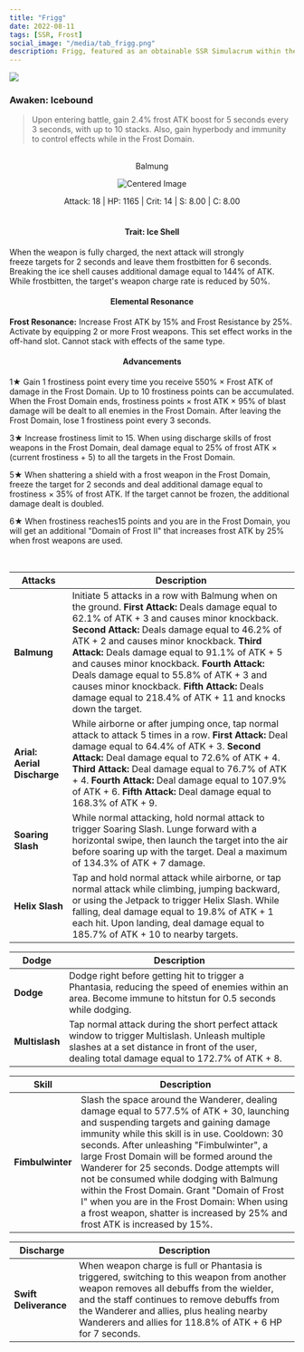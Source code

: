 ```yaml
---
title: "Frigg"
date: 2022-08-11
tags: [SSR, Frost]
social_image: "/media/tab_frigg.png"
description: Frigg, featured as an obtainable SSR Simulacrum within the simulacrum system, associated with the weapon Balmung.
---
```


![](https://i.postimg.cc/KztJp9Kp/Simulacrum-Frigg-Awaken.webp)

### Awaken: Icebound

> Upon entering battle, gain 2.4% frost ATK boost for 5 seconds every 3 seconds, with up to 10 stacks. Also, gain hyperbody and immunity to control effects while in the Frost Domain.

</br>

<center>
Balmung
</center>
<p align="center">
<img src="https://i.postimg.cc/ncDXQ6DD/Icon-Weapon-Balmung.webp" alt="Centered Image">
</p>
<center>
Attack: 18 | HP: 1165 | Crit: 14 | S: 8.00 | C: 8.00
</center>

</br>

<h4 style="text-align: center;"> Trait: Ice Shell </h4>

When the weapon is fully charged, the next attack will strongly freeze targets for 2 seconds and leave them frostbitten for 6 seconds. Breaking the ice shell causes additional damage equal to 144% of ATK. While frostbitten, the target's weapon charge rate is reduced by 50%.

<h4 style="text-align: center;"> Elemental Resonance </h4>

**Frost Resonance:** Increase Frost ATK by 15% and Frost Resistance by 25%. Activate by equipping 2 or more Frost weapons. This set effect works in the off-hand slot. Cannot stack with effects of the same type.

<h4 style="text-align: center;"> Advancements </h4>

1★ Gain 1 frostiness point every time you receive 550% × Frost ATK of damage in the Frost Domain. Up to 10 frostiness points can be accumulated. When the Frost Domain ends, frostiness points × frost ATK × 95% of blast damage will be dealt to all enemies in the Frost Domain. After leaving the Frost Domain, lose 1 frostiness point every 3 seconds.

3★ Increase frostiness limit to 15. When using discharge skills of frost weapons in the Frost Domain, deal damage equal to 25% of frost ATK × (current frostiness + 5) to all the targets in the Frost Domain.

5★ When shattering a shield with a frost weapon in the Frost Domain, freeze the target for 2 seconds and deal additional damage equal to frostiness × 35% of frost ATK. If the target cannot be frozen, the additional damage dealt is doubled.

6★ When frostiness reaches15 points and you are in the Frost Domain, you will get an additional "Domain of Frost II" that increases frost ATK by 25% when frost weapons are used.

</br>

| Attacks                     | Description                                                                                                                                                                                                                                                                                                                                                                                                                                                                                               |
| --------------------------- | --------------------------------------------------------------------------------------------------------------------------------------------------------------------------------------------------------------------------------------------------------------------------------------------------------------------------------------------------------------------------------------------------------------------------------------------------------------------------------------------------------- |
| **Balmung**                 | Initiate 5 attacks in a row with Balmung when on the ground. **First Attack:** Deals damage equal to 62.1% of ATK + 3 and causes minor knockback. **Second Attack:** Deals damage equal to 46.2% of ATK + 2 and causes minor knockback. **Third Attack:** Deals damage equal to 91.1% of ATK + 5 and causes minor knockback. **Fourth Attack:** Deals damage equal to 55.8% of ATK + 3 and causes minor knockback. **Fifth Attack:** Deals damage equal to 218.4% of ATK + 11 and knocks down the target. |
| **Arial: Aerial Discharge** | While airborne or after jumping once, tap normal attack to attack 5 times in a row. **First Attack:** Deal damage equal to 64.4% of ATK + 3. **Second Attack:** Deal damage equal to 72.6% of ATK + 4. **Third Attack:** Deal damage equal to 76.7% of ATK + 4. **Fourth Attack:** Deal damage equal to 107.9% of ATK + 6. **Fifth Attack:** Deal damage equal to 168.3% of ATK + 9.                                                                                                                      |
| **Soaring Slash**           | While normal attacking, hold normal attack to trigger Soaring Slash. Lunge forward with a horizontal swipe, then launch the target into the air before soaring up with the target. Deal a maximum of 134.3% of ATK + 7 damage.                                                                                                                                                                                                                                                                            |
| **Helix Slash**             | Tap and hold normal attack while airborne, or tap normal attack while climbing, jumping backward, or using the Jetpack to trigger Helix Slash. While falling, deal damage equal to 19.8% of ATK + 1 each hit. Upon landing, deal damage equal to 185.7% of ATK + 10 to nearby targets.                                                                                                                                                                                                                    |

| Dodge          | Description                                                                                                                                                                                       |
| -------------- | ------------------------------------------------------------------------------------------------------------------------------------------------------------------------------------------------- |
| **Dodge**      | Dodge right before getting hit to trigger a Phantasia, reducing the speed of enemies within an area. Become immune to hitstun for 0.5 seconds while dodging.                                      |
| **Multislash** | Tap normal attack during the short perfect attack window to trigger Multislash. Unleash multiple slashes at a set distance in front of the user, dealing total damage equal to 172.7% of ATK + 8. |

| Skill            | Description                                                                                                                                                                                                                                                                                                                                                                                                                                                                                                                                            |
| ---------------- | ------------------------------------------------------------------------------------------------------------------------------------------------------------------------------------------------------------------------------------------------------------------------------------------------------------------------------------------------------------------------------------------------------------------------------------------------------------------------------------------------------------------------------------------------------ |
| **Fimbulwinter** | Slash the space around the Wanderer, dealing damage equal to 577.5% of ATK + 30, launching and suspending targets and gaining damage immunity while this skill is in use. Cooldown: 30 seconds. After unleashing "Fimbulwinter", a large Frost Domain will be formed around the Wanderer for 25 seconds. Dodge attempts will not be consumed while dodging with Balmung within the Frost Domain. Grant "Domain of Frost I" when you are in the Frost Domain: When using a frost weapon, shatter is increased by 25% and frost ATK is increased by 15%. |

| Discharge             | Description                                                                                                                                                                                                                                                                                       |
| --------------------- | ------------------------------------------------------------------------------------------------------------------------------------------------------------------------------------------------------------------------------------------------------------------------------------------------- |
| **Swift Deliverance** | When weapon charge is full or Phantasia is triggered, switching to this weapon from another weapon removes all debuffs from the wielder, and the staff continues to remove debuffs from the Wanderer and allies, plus healing nearby Wanderers and allies for 118.8% of ATK + 6 HP for 7 seconds. |
